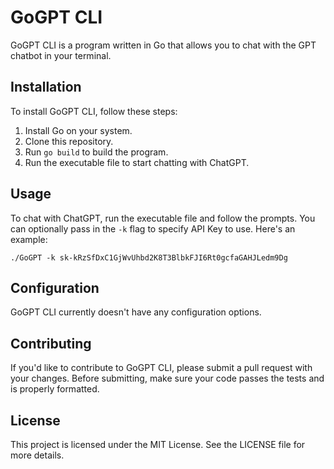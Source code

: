 # GoGPT CLI

GoGPT CLI is a program written in Go that allows you to chat with the GPT chatbot in your terminal.


## Installation

To install GoGPT CLI, follow these steps:
1. Install Go on your system.
2. Clone this repository.
3. Run `go build` to build the program.
4. Run the executable file to start chatting with ChatGPT.

## Usage

To chat with ChatGPT, run the executable file and follow the prompts. You can optionally pass in the `-k` flag to specify API Key to use. Here's an example:
```
./GoGPT -k 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
```

## Configuration

GoGPT CLI currently doesn't have any configuration options.

## Contributing

If you'd like to contribute to GoGPT CLI, please submit a pull request with your changes. Before submitting, make sure your code passes the tests and is properly formatted.

## License

This project is licensed under the MIT License. See the LICENSE file for more details.
